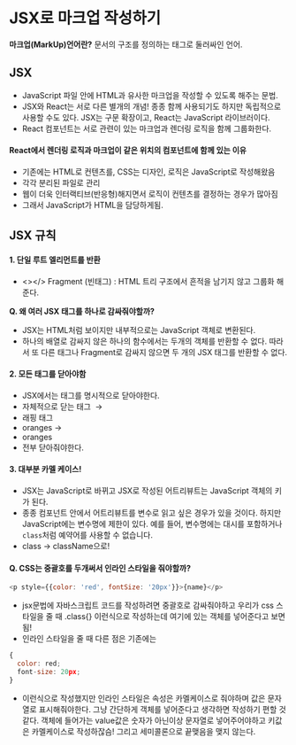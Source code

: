 # JSX로 마크업 작성하기
**마크업(MarkUp)언어란?**
문서의 구조를 정의하는 태그로 둘러싸인 언어.

## JSX

- JavaScript 파일 안에 HTML과 유사한 마크업을 작성할 수 있도록 해주는 문법.
- JSX와 React는 서로 다른 별개의 개념! 종종 함께 사용되기도 하지만 독립적으로 사용할 수도 있다. JSX는 구문 확장이고, React는 JavaScript 라이브러이다.
- React 컴포넌트는 서로 관련이 있는 마크업과 렌더링 로직을 함께 그룹화한다.

#### React에서 렌더링 로직과 마크업이 같은 위치의 컴포넌트에 함께 있는 이유

- 기존에는 HTML로 컨텐츠를, CSS는 디자인, 로직은 JavaScript로 작성해왔음
- 각각 분리된 파일로 관리
- 웹이 더욱 인터랙티브(반응형)해지면서 로직이 컨텐츠를 결정하는 경우가 많아짐
- 그래서 JavaScript가 HTML을 담당하게됨.

## JSX 규칙

#### 1. **단일 루트 엘리먼트를 반환**

- <></> Fragment (빈태그) : HTML 트리 구조에서 흔적을 남기지 않고 그룹화 해준다.

**Q. 왜 여러 JSX 태그를 하나로 감싸줘야할까?**

- JSX는 HTML처럼 보이지만 내부적으로는 JavaScript 객체로 변환된다.
- 하나의 배열로 감싸지 않은 하나의 함수에서는 두개의 객체를 반환할 수 없다. 따라서 또 다른 태그나 Fragment로 감싸지 않으면 두 개의 JSX 태그를 반환할 수 없다.

#### 2. **모든 태그를 닫아야함**

- JSX에서는 태그를 명시적으로 닫아야한다.
- 자체적으로 닫는 태그 <img> → <img />
- 래핑 태그 <li>oranges → <li>oranges</li>
- 전부 닫아줘야한다.

#### 3. 대부분 카멜 케이스!

- JSX는 JavaScript로 바뀌고 JSX로 작성된 어트리뷰트는 JavaScript 객체의 키가 된다.
- 종종 컴포넌트 안에서 어트리뷰트를 변수로 읽고 싶은 경우가 있을 것이다. 하지만 JavaScript에는 변수명에 제한이 있다. 예를 들어, 변수명에는 대시를 포함하거나 `class`처럼 예약어를 사용할 수 없습니다.
- class → className으로!

#### Q. CSS는 중괄호를 두개써서 인라인 스타일을 줘야할까?
```js
<p style={{color: 'red', fontSize: '20px'}}>{name}</p>
```
- jsx문법에 자바스크립트 코드를 작성하려면 중괄호로 감싸줘야하고 우리가 css 스타일을 줄 때 .class{} 이런식으로 작성하는데 여기에 있는 객체를 넣어준다고 보면됨!
- 인라인 스타일을 줄 때 다른 점은 기존에는
```js
{
  color: red;
  font-size: 20px;
}
```
- 이런식으로 작성했지만 인라인 스타일은 속성은 카멜케이스로 줘야하며 값은 문자열로 표시해줘야한다. 그냥 간단하게 객체를 넣어준다고 생각하면 작성하기 편할 것 같다. 객체에 들어가는 value값은 숫자가 아닌이상 문자열로 넣어주어야하고 키값은 카멜케이스로 작성하잖슴! 그리고 세미콜론으로 끝맺음을 맺지 않는다.
